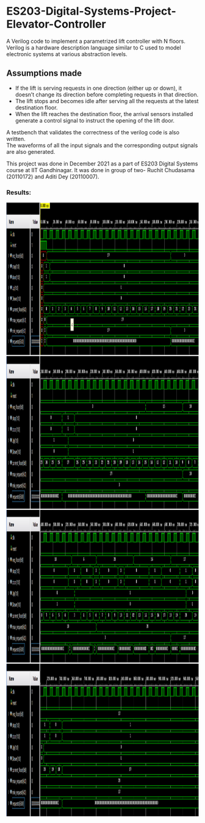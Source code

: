 # ES203-Digital-Systems-Project-Elevator-Controller #
A Verilog code to implement a parametrized lift controller with N floors. Verilog is a hardware description language similar to C used to model electronic systems at various abstraction levels.

## Assumptions made ##
* If the lift is serving requests in one direction (either up or down), it doesn’t change its direction before completing requests in that direction.
* The lift stops and becomes idle after serving all the requests at the latest destination floor.
* When the lift reaches the destination floor, the arrival sensors installed generate a control signal to instruct the opening of the lift door.
                
A testbench that validates the correctness of the verilog code is also written.  
The waveforms of all the input signals and the corresponding output signals are also generated.

This project was done in December 2021 as a part of ES203 Digital Systems course at IIT Gandhinagar. It was done in group of two- Ruchit Chudasama (20110172) and Aditi Dey (20110007). 

### Results:
<img height="400" src="1.png">
<img height="400" src="2.png">
<img height="400" src="3.png">
<img height="400" src="4.png">
